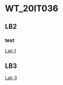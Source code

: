 # WT_20IT036
## LB2
### test

[Lab-1](https://krishnagevariya05.github.io/WT_20IT036/)

## LB3

[Lab-3](https://krishnagevariya05.github.io/WT_20IT036/)

